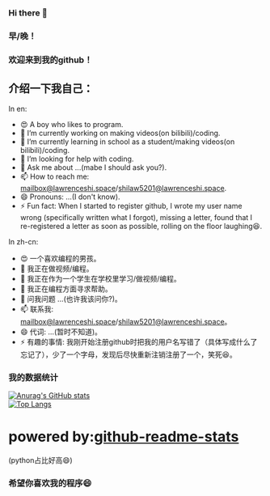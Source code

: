### Hi there 👋  

### 早/晚！  
### 欢迎来到我的github！  
## 介绍一下我自己：  

In en:
- 😍 A boy who likes to program.  
- 🔭 I’m currently working on making videos(on bilibili)/coding.  
- 🌱 I’m currently learning in school as a student/making videos(on bilibili)/coding.  
- 🤔 I’m looking for help with coding.  
- 💬 Ask me about ...(mabe I should ask you?).  
- 📫 How to reach me: mailbox@lawrenceshi.space/shilaw5201@lawrenceshi.space.  
- 😄 Pronouns: ...(I don't know).  
- ⚡ Fun fact: When I started to register github, I wrote my user name wrong (specifically written what I forgot), missing a letter, found that I re-registered a letter as soon as possible, rolling on the floor laughing😆.  

In zh-cn:  
- 😍 一个喜欢编程的男孩。  
- 🔭 我正在做视频/编程。  
- 🌱 我正在作为一个学生在学校里学习/做视频/编程。  
- 🤔 我正在编程方面寻求帮助。  
- 💬 问我问题 ...(也许我该问你?)。  
- 📫 联系我: mailbox@lawrenceshi.space/shilaw5201@lawrenceshi.space。  
- 😄 代词: ...(暂时不知道)。  
- ⚡ 有趣的事情: 我刚开始注册github时把我的用户名写错了（具体写成什么了忘记了），少了一个字母，发现后尽快重新注销注册了一个，笑死😆。  

### 我的数据统计   
[![Anurag's GitHub stats](https://github-readme-stats.vercel.app/api?username=lawrenceshi\&show_icons=true\&show=reviews,discussions_started,discussions_answered,prs_merged,prs_merged_percentage&theme=merko&show_icons=true&locale=cn)](https://github.com/lawrenceshi)  
[![Top Langs](https://github-readme-stats.vercel.app/api/top-langs/?username=lawrenceshi\&layout=pie&theme=merko&locale=cn)](https://github.com/lawrenceshi)  
# powered by:[github-readme-stats](https://github.com/anuraghazra/github-readme-stats)  
(python占比好高😄)  
### 希望你喜欢我的程序😄

<!--
**lawrenceshi/lawrenceshi** is a ✨ _special_ ✨ repository because its `README.md` (this file) appears on your GitHub profile.

Here are some ideas to get you started:

- 🔭 I’m currently working on ...
- 🌱 I’m currently learning ...
- 👯 I’m looking to collaborate on ...
- 🤔 I’m looking for help with ...
- 💬 Ask me about ...
- 📫 How to reach me: ...
- 😄 Pronouns: ...
- ⚡ Fun fact: ...
-->


